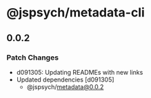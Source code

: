 # @jspsych/metadata-cli

## 0.0.2

### Patch Changes

- d091305: Updating READMEs with new links
- Updated dependencies [d091305]
  - @jspsych/metadata@0.0.2
